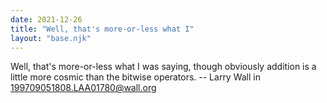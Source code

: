 ```yaml
---
date: 2021-12-26
title: "Well, that's more-or-less what I"
layout: "base.njk"
---
```


Well, that's more-or-less what I was saying, though obviously addition
is a little more cosmic than the bitwise operators.
		-- Larry Wall in <199709051808.LAA01780@wall.org>

